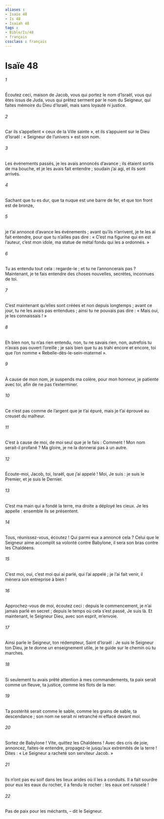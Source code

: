 ```yaml
---
aliases : 
- Isaïe 48
- Is 48
- Isaiah 48
tags : 
- Bible/Is/48
- français
cssclass : français
---
```


# Isaïe 48

###### 1
Écoutez ceci, maison de Jacob,
vous qui portez le nom d’Israël,
vous qui êtes issus de Juda,
vous qui prêtez serment par le nom du Seigneur,
qui faites mémoire du Dieu d’Israël,
mais sans loyauté ni justice.
###### 2
Car ils s’appellent « ceux de la Ville sainte »,
et ils s’appuient sur le Dieu d’Israël :
« Seigneur de l’univers » est son nom.
###### 3
Les événements passés,
je les avais annoncés d’avance ;
ils étaient sortis de ma bouche,
et je les avais fait entendre ;
soudain j’ai agi, et ils sont arrivés.
###### 4
Sachant que tu es dur,
que ta nuque est une barre de fer,
et que ton front est de bronze,
###### 5
je t’ai annoncé d’avance les événements ;
avant qu’ils n’arrivent,
je te les ai fait entendre,
pour que tu n’ailles pas dire :
« C’est ma figurine qui en est l’auteur,
c’est mon idole, ma statue de métal fondu
qui les a ordonnés. »
###### 6
Tu as entendu tout cela : regarde-le ;
et tu ne l’annoncerais pas ?
Maintenant, je te fais entendre des choses nouvelles,
secrètes, inconnues de toi.
###### 7
C’est maintenant qu’elles sont créées
et non depuis longtemps ;
avant ce jour, tu ne les avais pas entendues ;
ainsi tu ne pouvais pas dire :
« Mais oui, je les connaissais ! »
###### 8
Eh bien non, tu n’as rien entendu,
non, tu ne savais rien,
non, autrefois tu n’avais pas ouvert l’oreille ;
je sais bien que tu as trahi encore et encore,
toi que l’on nomme « Rebelle-dès-le-sein-maternel ».
###### 9
À cause de mon nom, je suspends ma colère,
pour mon honneur, je patiente avec toi,
afin de ne pas t’exterminer.
###### 10
Ce n’est pas comme de l’argent que je t’ai épuré,
mais je t’ai éprouvé au creuset du malheur.
###### 11
C’est à cause de moi, de moi seul que je le fais :
Comment ! Mon nom serait-il profané ?
Ma gloire, je ne la donnerai pas à un autre.
###### 12
Écoute-moi, Jacob,
toi, Israël, que j’ai appelé !
Moi, Je suis :
je suis le Premier,
et je suis le Dernier.
###### 13
C’est ma main qui a fondé la terre,
ma droite a déployé les cieux.
Je les appelle :
ensemble ils se présentent.
###### 14
Tous, réunissez-vous, écoutez !
Qui parmi eux a annoncé cela ?
Celui que le Seigneur aime
accomplit sa volonté contre Babylone,
il sera son bras contre les Chaldéens.
###### 15
C’est moi, oui, c’est moi qui ai parlé,
qui l’ai appelé ;
je l’ai fait venir,
il mènera son entreprise à bien !
###### 16
Approchez-vous de moi, écoutez ceci :
depuis le commencement,
je n’ai jamais parlé en secret ;
depuis le temps où cela s’est passé,
Je suis là.
Et maintenant, le Seigneur Dieu,
avec son esprit, m’envoie.
###### 17
Ainsi parle le Seigneur, ton rédempteur,
Saint d’Israël :
Je suis le Seigneur ton Dieu,
je te donne un enseignement utile,
je te guide sur le chemin où tu marches.
###### 18
Si seulement tu avais prêté attention à mes commandements,
ta paix serait comme un fleuve,
ta justice, comme les flots de la mer.
###### 19
Ta postérité serait comme le sable,
comme les grains de sable, ta descendance ;
son nom ne serait ni retranché
ni effacé devant moi.
###### 20
Sortez de Babylone ! Vite, quittez les Chaldéens !
Avec des cris de joie,
annoncez, faites-le entendre,
propagez-le jusqu’aux extrémités de la terre !
Dites : « Le Seigneur a racheté son serviteur Jacob. »
###### 21
Ils n’ont pas eu soif dans les lieux arides
où il les a conduits.
Il a fait sourdre pour eux les eaux du rocher,
il a fendu le rocher : les eaux ont ruisselé !
###### 22
Pas de paix pour les méchants,
– dit le Seigneur.
